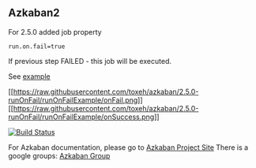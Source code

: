 ## Azkaban2

For 2.5.0 added job property
```
run.on.fail=true
```
If previous step FAILED - this job will be executed.

See [example](https://github.com/toxeh/azkaban/tree/2.5.0-runOnFail/runOnFailExample)

[[https://raw.githubusercontent.com/toxeh/azkaban/2.5.0-runOnFail/runOnFailExample/onFail.png]] [[https://raw.githubusercontent.com/toxeh/azkaban/2.5.0-runOnFail/runOnFailExample/onSuccess.png]]

[![Build Status](https://travis-ci.org/azkaban/azkaban2.png?branch=master)](https://travis-ci.org/azkaban/azkaban2)

For Azkaban documentation, please go to
[Azkaban Project Site](http://azkaban.github.io/azkaban2/)
There is a google groups: [Azkaban Group](https://groups.google.com/forum/?fromgroups#!forum/azkaban-dev)
